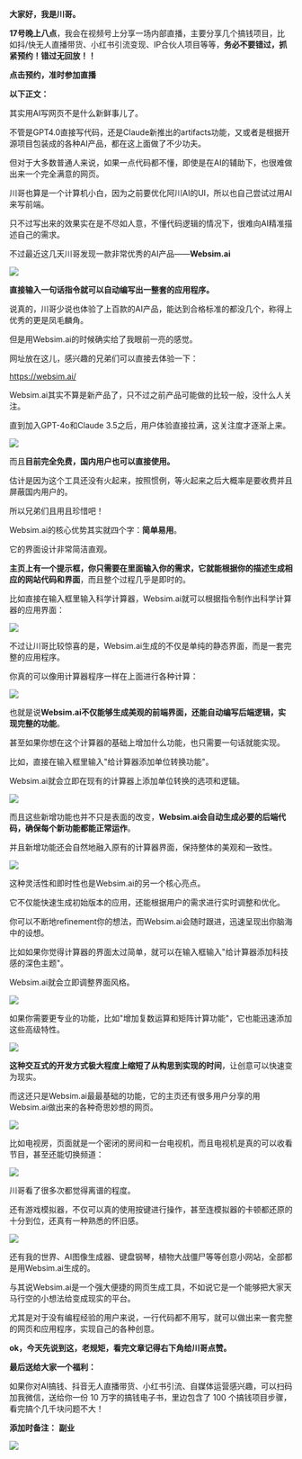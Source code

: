 **大家好，我是川哥。**   

**17号晚上八点**，我会在视频号上分享一场内部直播，主要分享几个搞钱项目，比如抖/快无人直播带货、小红书引流变现、IP合伙人项目等等，**务必不要错过，抓紧预约！错过无回放！！**

****点击预约，准时参加直播****

**以下正文：** 

其实用AI写网页不是什么新鲜事儿了。

不管是GPT4.0直接写代码，还是Claude新推出的artifacts功能，又或者是根据开源项目包装成的各种AI产品，都在这上面做了不少功夫。

但对于大多数普通人来说，如果一点代码都不懂，即使是在AI的辅助下，也很难做出来一个完全满意的网页。

川哥也算是一个计算机小白，因为之前要优化阿川AI的UI，所以也自己尝试过用AI来写前端。

只不过写出来的效果实在是不尽如人意，不懂代码逻辑的情况下，很难向AI精准描述自己的需求。

不过最近这几天川哥发现一款非常优秀的AI产品——**Websim.ai**

![](https://mmbiz.qpic.cn/sz_mmbiz_png/gKhMT3EfE24fX5icTZJfhbpSLGp507r7LHfFWXA3Mhy8Ssc1cglZvFzIDHy8uzZLQfgL9iaKG6YuHYhnC0oMHTBQ/640?wx_fmt=png&from=appmsg)

**直接输入一句话指令就可以自动编写出一整套的应用程序。** 

说真的，川哥少说也体验了上百款的AI产品，能达到合格标准的都没几个，称得上优秀的更是凤毛麟角。

但是用Websim.ai的时候确实给了我眼前一亮的感觉。

网址放在这儿，感兴趣的兄弟们可以直接去体验一下：

https://websim.ai/

Websim.ai其实不算是新产品了，只不过之前产品可能做的比较一般，没什么人关注。

直到加入GPT-4o和Claude 3.5之后，用户体验直接拉满，这关注度才逐渐上来。

![](https://mmbiz.qpic.cn/sz_mmbiz_png/gKhMT3EfE24fX5icTZJfhbpSLGp507r7LbvsRpCvFicTbZS5ibGa54sGezbrTjbr23NBZv6n0MMWiazlK3Via8SIIVQ/640?wx_fmt=png&from=appmsg)

而且**目前完全免费，国内用户也可以直接使用。** 

估计是因为这个工具还没有火起来，按照惯例，等火起来之后大概率是要收费并且屏蔽国内用户的。

所以兄弟们且用且珍惜吧！

Websim.ai的核心优势其实就四个字：**简单易用**。

它的界面设计非常简洁直观。

**主页上有一个提示框，你只需要在里面输入你的需求，它就能根据你的描述生成相应的网站代码和界面**，而且整个过程几乎是即时的。

比如直接在输入框里输入科学计算器，Websim.ai就可以根据指令制作出科学计算器的应用界面：

![](https://mmbiz.qpic.cn/sz_mmbiz_gif/gKhMT3EfE24fX5icTZJfhbpSLGp507r7L3ampTAWPfFSkuRvTxyibchLgMSL248ZAfBGXJrJrV79yuHEKetquZkw/640?wx_fmt=gif&from=appmsg)

不过让川哥比较惊喜的是，Websim.ai生成的不仅是单纯的静态界面，而是一套完整的应用程序。

你真的可以像用计算器程序一样在上面进行各种计算：

![](https://mmbiz.qpic.cn/sz_mmbiz_gif/gKhMT3EfE24fX5icTZJfhbpSLGp507r7LQia97YzfNzvSmdTRj8foMn4rBAGQ524td3zxlpRECNOibtGnpYia6gwWA/640?wx_fmt=gif&from=appmsg)

也就是说**Websim.ai不仅能够生成美观的前端界面，还能自动编写后端逻辑，实现完整的功能**。

甚至如果你想在这个计算器的基础上增加什么功能，也只需要一句话就能实现。

比如，直接在输入框里输入"给计算器添加单位转换功能"。

Websim.ai就会立即在现有的计算器上添加单位转换的选项和逻辑。

![](https://mmbiz.qpic.cn/sz_mmbiz_gif/gKhMT3EfE24fX5icTZJfhbpSLGp507r7LczKKSDbKUw5XDPt4ooAgnia5VgDmODq4n8XoO8LsUYH1nb46f8DfyCg/640?wx_fmt=gif&from=appmsg)

而且这些新增功能也并不只是表面的改变，**Websim.ai会自动生成必要的后端代码，确保每个新功能都能正常运作**。

并且新增功能还会自然地融入原有的计算器界面，保持整体的美观和一致性。

![](https://mmbiz.qpic.cn/sz_mmbiz_gif/gKhMT3EfE24fX5icTZJfhbpSLGp507r7LUXJiaXaXXrqyZOFibT4EgtYE3SksN4ogWlnDw8D2mb357xiaM8jDY1QLQ/640?wx_fmt=gif&from=appmsg)

这种灵活性和即时性也是Websim.ai的另一个核心亮点。

它不仅能快速生成初始版本的应用，还能根据用户的需求进行实时调整和优化。

你可以不断地refinement你的想法，而Websim.ai会随时跟进，迅速呈现出你脑海中的设想。

比如如果你觉得计算器的界面太过简单，就可以在输入框输入"给计算器添加科技感的深色主题"。

Websim.ai就会立即调整界面风格。

![](https://mmbiz.qpic.cn/sz_mmbiz_gif/gKhMT3EfE24fX5icTZJfhbpSLGp507r7LcVcPTT9MgVib3RuZFiceIS0iaRW6dRcL1NdC1icibB1IrMdr0PZXsU9TTvg/640?wx_fmt=gif&from=appmsg)

如果你需要更专业的功能，比如"增加复数运算和矩阵计算功能"，它也能迅速添加这些高级特性。

![](https://mmbiz.qpic.cn/sz_mmbiz_gif/gKhMT3EfE24fX5icTZJfhbpSLGp507r7LPE63P5jfrdDaxuw1nKic1NnG4E01V5m8t2kSpfAKLPyZGejInlLrwhw/640?wx_fmt=gif&from=appmsg)

**这种交互式的开发方式极大程度上缩短了从构思到实现的时间**，让创意可以快速变为现实。

而这还只是Websim.ai最最基础的功能，它的主页还有很多用户分享的用Websim.ai做出来的各种奇思妙想的网页。

![](https://mmbiz.qpic.cn/sz_mmbiz_png/gKhMT3EfE24fX5icTZJfhbpSLGp507r7LKqsghnpVZwsDBkLw4ZwyILoDWKO94oDHtcXFpL7MoL5tjZM5SLNwtg/640?wx_fmt=png&from=appmsg)

比如电视房，页面就是一个密闭的房间和一台电视机，而且电视机是真的可以收看节目，甚至还能切换频道：

![](https://mmbiz.qpic.cn/sz_mmbiz_gif/gKhMT3EfE24fX5icTZJfhbpSLGp507r7LHND6mEMBYQKqt3ZVSfwfFILdro7MvZZX3vpzR8IeXuXHLbdSuMRosw/640?wx_fmt=gif&from=appmsg)

川哥看了很多次都觉得离谱的程度。

还有游戏模拟器，不仅可以真的使用按键进行操作，甚至连模拟器的卡顿都还原的十分到位，还真有一种熟悉的怀旧感。

![](https://mmbiz.qpic.cn/sz_mmbiz_gif/gKhMT3EfE24fX5icTZJfhbpSLGp507r7LicCuyEvJPAZ1B8MduaKQJRKWJt0iaXrF88ho7V7vkKK2ibWQ1tIhrxXvg/640?wx_fmt=gif&from=appmsg)

还有我的世界、AI图像生成器、键盘钢琴，植物大战僵尸等等创意小网站，全部都是用Websim.ai生成的。

与其说Websim.ai是一个强大便捷的网页生成工具，不如说它是一个能够把大家天马行空的小想法给变成现实的平台。

尤其是对于没有编程经验的用户来说，一行代码都不用写，就可以做出来一套完整的网页和应用程序，实现自己的各种创意。

**ok，今天先说到这，老规矩，看完文章记得右下角给川哥点赞。** 

**最后送给大家一个福利：** 

如果你对AI搞钱、抖音无人直播带货、小红书引流、自媒体运营感兴趣，可以扫码加我微信，送给你一份 10 万字的搞钱电子书，里边包含了 100 个搞钱项目步骤，看完搞个几千块问题不大！

**添加时备注：** **副业**

![](https://mmbiz.qpic.cn/mmbiz_jpg/qgMXCmZ4qa6hmTWmBFPonVeLBSaArKJiaelbgHfGuSDFNicrMDwflML0os3ibZibjFLHBibOULds3jqHD8nr0ExXpJQ/640?wx_fmt=other&from=appmsg&wxfrom=5&wx_lazy=1&wx_co=1&tp=webp)